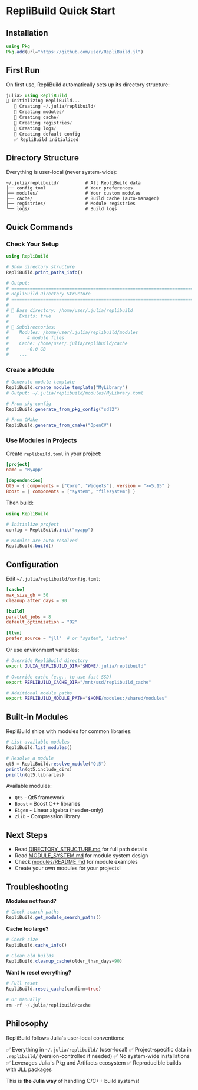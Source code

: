 # RepliBuild Quick Start

## Installation

```julia
using Pkg
Pkg.add(url="https://github.com/user/RepliBuild.jl")
```

## First Run

On first use, RepliBuild automatically sets up its directory structure:

```julia
julia> using RepliBuild
🔧 Initializing RepliBuild...
   📁 Creating ~/.julia/replibuild/
   📁 Creating modules/
   📁 Creating cache/
   📁 Creating registries/
   📁 Creating logs/
   📝 Creating default config
   ✅ RepliBuild initialized
```

## Directory Structure

Everything is user-local (never system-wide):

```
~/.julia/replibuild/          # All RepliBuild data
├── config.toml               # Your preferences
├── modules/                  # Your custom modules
├── cache/                    # Build cache (auto-managed)
├── registries/               # Module registries
└── logs/                     # Build logs
```

## Quick Commands

### Check Your Setup

```julia
using RepliBuild

# Show directory structure
RepliBuild.print_paths_info()

# Output:
# ======================================================================
# RepliBuild Directory Structure
# ======================================================================
#
# 📁 Base directory: /home/user/.julia/replibuild
#    Exists: true
#
# 📂 Subdirectories:
#    Modules: /home/user/.julia/replibuild/modules
#       4 module files
#    Cache: /home/user/.julia/replibuild/cache
#       ~0.0 GB
#    ...
```

### Create a Module

```julia
# Generate module template
RepliBuild.create_module_template("MyLibrary")
# Output: ~/.julia/replibuild/modules/MyLibrary.toml

# From pkg-config
RepliBuild.generate_from_pkg_config("sdl2")

# From CMake
RepliBuild.generate_from_cmake("OpenCV")
```

### Use Modules in Projects

Create `replibuild.toml` in your project:

```toml
[project]
name = "MyApp"

[dependencies]
Qt5 = { components = ["Core", "Widgets"], version = ">=5.15" }
Boost = { components = ["system", "filesystem"] }
```

Then build:

```julia
using RepliBuild

# Initialize project
config = RepliBuild.init("myapp")

# Modules are auto-resolved
RepliBuild.build()
```

## Configuration

Edit `~/.julia/replibuild/config.toml`:

```toml
[cache]
max_size_gb = 50
cleanup_after_days = 90

[build]
parallel_jobs = 8
default_optimization = "O2"

[llvm]
prefer_source = "jll"  # or "system", "intree"
```

Or use environment variables:

```bash
# Override RepliBuild directory
export JULIA_REPLIBUILD_DIR="$HOME/.julia/replibuild"

# Override cache (e.g., to use fast SSD)
export REPLIBUILD_CACHE_DIR="/mnt/ssd/replibuild_cache"

# Additional module paths
export REPLIBUILD_MODULE_PATH="$HOME/modules:/shared/modules"
```

## Built-in Modules

RepliBuild ships with modules for common libraries:

```julia
# List available modules
RepliBuild.list_modules()

# Resolve a module
qt5 = RepliBuild.resolve_module("Qt5")
println(qt5.include_dirs)
println(qt5.libraries)
```

Available modules:
- `Qt5` - Qt5 framework
- `Boost` - Boost C++ libraries
- `Eigen` - Linear algebra (header-only)
- `Zlib` - Compression library

## Next Steps

- Read [DIRECTORY_STRUCTURE.md](DIRECTORY_STRUCTURE.md) for full path details
- Read [MODULE_SYSTEM.md](MODULE_SYSTEM.md) for module system design
- Check [modules/README.md](../modules/README.md) for module examples
- Create your own modules for your projects!

## Troubleshooting

**Modules not found?**
```julia
# Check search paths
RepliBuild.get_module_search_paths()
```

**Cache too large?**
```julia
# Check size
RepliBuild.cache_info()

# Clean old builds
RepliBuild.cleanup_cache(older_than_days=90)
```

**Want to reset everything?**
```julia
# Full reset
RepliBuild.reset_cache(confirm=true)

# Or manually
rm -rf ~/.julia/replibuild/cache
```

## Philosophy

RepliBuild follows Julia's user-local conventions:

✅ Everything in `~/.julia/replibuild/` (user-local)
✅ Project-specific data in `.replibuild/` (version-controlled if needed)
✅ No system-wide installations
✅ Leverages Julia's Pkg and Artifacts ecosystem
✅ Reproducible builds with JLL packages

This is **the Julia way** of handling C/C++ build systems!
